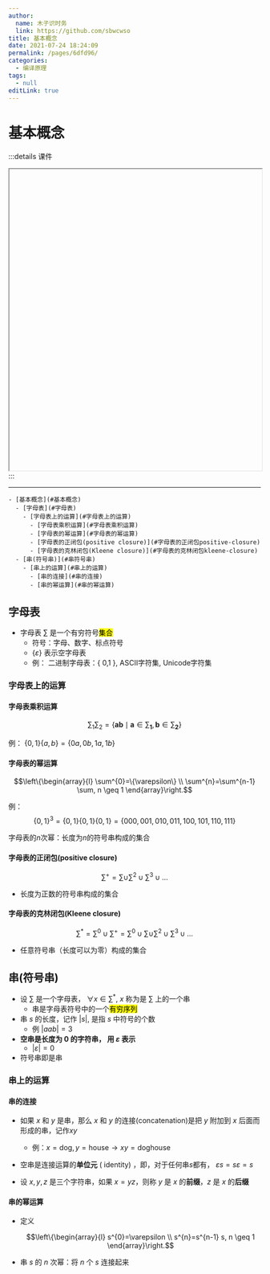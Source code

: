 ```yaml
---
author: 
  name: 木子识时务
  link: https://github.com/sbwcwso
title: 基本概念
date: 2021-07-24 18:24:09
permalink: /pages/6dfd96/
categories: 
  - 编译原理
tags: 
  - null
editLink: true
---
```


# 基本概念

:::details 课件
<iframe :src="$withBase('/pdf/编译原理/第2讲%20程序设计语言及其文法.pdf')" width="100%" height="600"></iframe>
:::

---


```markmap
- [基本概念](#基本概念)
  - [字母表](#字母表)
    - [字母表上的运算](#字母表上的运算)
      - [字母表乘积运算](#字母表乘积运算)
      - [字母表的幂运算](#字母表的幂运算)
      - [字母表的正闭包(positive closure)](#字母表的正闭包positive-closure)
      - [字母表的克林闭包(Kleene closure)](#字母表的克林闭包kleene-closure)
  - [串(符号串)](#串符号串)
    - [串上的运算](#串上的运算)
      - [串的连接](#串的连接)
      - [串的幂运算](#串的幂运算)
```

## 字母表

* 字母表 $\sum \nolimits$ 是一个有穷符号<mark>集合</mark>
  * 符号：字母、数字、标点符号
  * $\{\varepsilon\}$ 表示空字母表
  * 例： 二进制字母表：{ 0,1 }, ASCII字符集, Unicode字符集

### 字母表上的运算

#### 字母表乘积运算

$$\sum \nolimits_{1} \sum \nolimits_{2}=\left\{\boldsymbol{a} \boldsymbol{b} \mid \boldsymbol{a} \in \sum \nolimits_{\mathbf{1}}, \boldsymbol{b} \in \sum \nolimits_{\mathbf{2}}\right\}$$

例： $\{0,1\}\{a, b\}=\{0 a, 0 b, 1 a, 1 b\}$

#### 字母表的幂运算

$$\left\{\begin{array}{l}
\sum^{0}=\{\varepsilon\} \\
\sum^{n}=\sum^{n-1} \sum, n \geq 1
\end{array}\right.$$

例：
$$\{0,1\}^{3}=\{0,1\}\{0,1\}\{0,1\}=\{000,001,010,011,100,101,110,111\}$$

字母表的$n$次幂：长度为$n$的符号串构成的集合

#### 字母表的正闭包(positive closure)

$$\sum\nolimits^{+}=\sum\nolimits \cup \sum\nolimits^{2} \cup \sum\nolimits^{3} \cup \ldots$$

* 长度为正数的符号串构成的集合

#### 字母表的克林闭包(Kleene closure)

$$\sum\nolimits^{*}=\sum\nolimits^{0} \cup \sum\nolimits^{+}=\sum\nolimits^{0} \cup \sum\nolimits \cup \sum\nolimits^{2} \cup \sum\nolimits^{3} \cup \ldots$$

* 任意符号串（长度可以为零）构成的集合

## 串(符号串)

<!-- TODO  SVG 显示全屏图标，居中显示图标-->

* 设 $\sum \nolimits$ 是一个字母表， $\forall x \in \sum \nolimits^{*}$, $x$ 称为是 $\sum \nolimits$ 上的一个串
  * 串是字母表符号中的一个<mark>有穷序列</mark>
* 串 $s$ 的长度，记作 $|s|$, 是指 $s$ 中符号的个数
  * 例 $|aab|=3$
* **空串是长度为 0 的字符串， 用 ${\varepsilon}$ 表示**
  * $|{\varepsilon}|=0$
* 符号串即是串

### 串上的运算

#### 串的连接

* 如果 $x$ 和 $y$ 是串，那么 $x$ 和 $y$ 的连接(concatenation)是把 $y$ 附加到 $x$ 后面而形成的串，记作$xy$
  * 例：$x=\text{dog}, y=\text{house} \rightarrow xy=\text{doghouse}$

* 空串是连接运算的**单位元** ( identity) ，即，对于任何串$s$都有， $\varepsilon s=s \varepsilon=s$

* 设 $x,y,z$ 是三个字符串，如果 $x=yz$，则称 $y$ 是 $x$ 的**前缀**，$z$ 是 $x$ 的**后缀**

#### 串的幂运算

* 定义

  $$\left\{\begin{array}{l}
  s^{0}=\varepsilon \\
  s^{n}=s^{n-1} s, n \geq 1
  \end{array}\right.$$

* 串 $s$ 的 $n$ 次幂：将 $n$ 个 $s$ 连接起来
